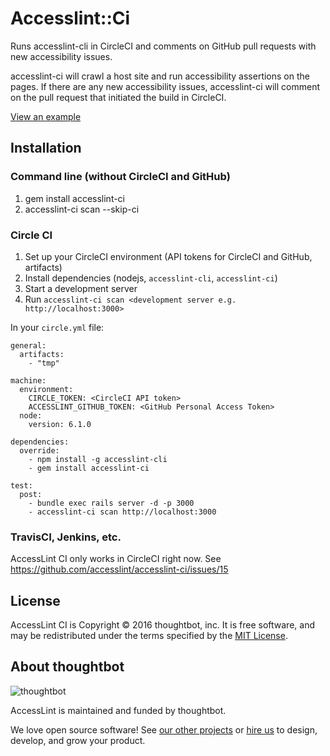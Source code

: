 # Accesslint::Ci

Runs accesslint-cli in CircleCI and comments on GitHub pull requests with new
accessibility issues.

accesslint-ci will crawl a host site and run accessibility assertions on the
pages. If there are any new accessibility issues, accesslint-ci will comment on
the pull request that initiated the build in CircleCI.

[View an example](https://github.com/accesslint/bourbon.io/pull/1)

## Installation

### Command line (without CircleCI and GitHub)

1. gem install accesslint-ci
1. accesslint-ci scan --skip-ci <url>

### Circle CI

1. Set up your CircleCI environment (API tokens for CircleCI and GitHub, artifacts)
1. Install dependencies (nodejs, `accesslint-cli`, `accesslint-ci`)
1. Start a development server
1. Run `accesslint-ci scan <development server e.g. http://localhost:3000>`

In your `circle.yml` file:

```
general:
  artifacts:
    - "tmp"

machine:
  environment:
    CIRCLE_TOKEN: <CircleCI API token>
    ACCESSLINT_GITHUB_TOKEN: <GitHub Personal Access Token>
  node:
    version: 6.1.0

dependencies:
  override:
    - npm install -g accesslint-cli
    - gem install accesslint-ci

test:
  post:
    - bundle exec rails server -d -p 3000
    - accesslint-ci scan http://localhost:3000
```

### TravisCI, Jenkins, etc.

AccessLint CI only works in CircleCI right now. See https://github.com/accesslint/accesslint-ci/issues/15

## License

AccessLint CI is Copyright © 2016 thoughtbot, inc. It is free software, and may be
redistributed under the terms specified by the [MIT License](http://opensource.org/licenses/MIT).

## About thoughtbot

![thoughtbot](https://thoughtbot.com/logo.png)

AccessLint is maintained and funded by thoughtbot.

We love open source software!
See [our other projects][community] or
[hire us][hire] to design, develop, and grow your product.

[community]: https://thoughtbot.com/tools?utm_source=github+accesslint
[hire]: https://thoughtbot.com/hire-us?utm_source=github+accesslint
